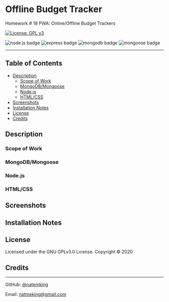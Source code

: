 # Offline Budget Tracker
Homework # 18 PWA: Online/Offline Budget Trackers
<!-- 
[Offline Budget Tracker Deploy Link](https://pwa-budget-tracker-nmk.herokuapp.com/) -->

[![License: GPL v3](https://img.shields.io/badge/License-GPLv3-blue.svg)](https://github.com/natemking/offline_budget_tracker/blob/main/LICENSE)

![node.js badge](https://img.shields.io/badge/Node.js%20-%2343853D.svg?&style=flat&logo=node.js&logoColor=white)
![express badge](https://img.shields.io/badge/Express.js%20-%23404d59.svg?&style=flat&logo=node.js&logoColor=white)
![mongodb badge](https://img.shields.io/badge/MongoDB-%234ea94b.svg?&style=flat&logo=mongodb&logoColor=white)
![mongoose badge](https://img.shields.io/badge/Mongoose-%23800.svg?&style=flat&logoColor=white)


---
## Table of Contents
 * [Description](#description)
    + [Scope of Work](#scope-of-work)
    + [MongoDB/Mongoose](#mongodb/mongoose)
    + [Node.js](#nodejs)
    + [HTML/CSS](#html/css)
  * [Screenshots](#screenshots)
  * [Installation Notes](#installation-notes)
  * [License](#license)
  * [Credits](#credits)

## Description

### Scope of Work

### MongoDB/Mongoose

### Node.js

### HTML/CSS
<!-- No changes were made to the boilerplate code provided for anything on the front-end. My focus with the app was with the backend code and trying to go farther with the code than most given this assignment. -->


## Screenshots

<!-- ![app gif](public/assets/screenshots/workout-tracker.gif)
<br>

_App Functionality_
<br> -->

## Installation Notes
<!-- 
The following node npm dependencies are used:
```
Express v4.16.3
Mongoose v5.3.16
Morgan v1.10.0
```
After forking run `npm i` to install the npm packages.  -->

## License
Licensed under the GNU GPLv3.0 License. Copyright © 2020

## Credits

<!-- * [What is light server](https://www.geeksforgeeks.org/how-to-install-and-use-lite-server-in-your-project/)

* [Add a manifest ](https://web.dev/add-manifest/)

* [Capitalize the first letter of every word with one line of code](https://www.freecodecamp.org/news/how-to-capitalize-words-in-javascript/)  

* [Random Color Palate](https://mycolor.space/)

* [Merge Multiple objects w/ sum of values by using the reduce() method](https://dev.to/ramonak/javascript-how-to-merge-multiple-objects-with-sum-of-values-43fd)

* [Using Fetch w/ async/await](https://dmitripavlutin.com/javascript-fetch-async-await/) -->


---

GitHub: [@natemking](https://github.com/natemking/)

Email: [natmeking@gmail.com](mailto:natmeking@gmail.com)

